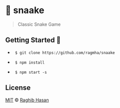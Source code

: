 # 🐍 snaake
> Classic Snake Game

## Getting Started 🚀

* ``` $ git clone https://github.com/ragmha/snaake```

* ``` $ npm install```

* ``` $ npm start -s```


## License

[MIT](./license) © [Raghib Hasan](http://raghibm.com/)
